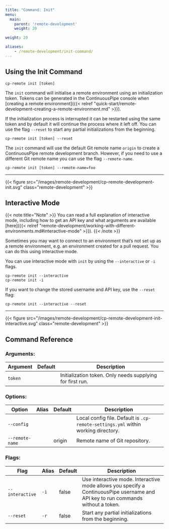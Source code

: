 ```yaml
---
title: "Command: Init"
menu:
  main:
    parent: 'remote-development'
    weight: 20

weight: 20

aliases:
    - /remote-development/init-command/
---
```

## Using the Init Command

```
cp-remote init [token]
```

The `init` command will initialise a remote environment using an initialization token. Tokens can be generated in the ContinuousPipe console when [creating a remote environment]({{< relref "quick-start/remote-development-creating-a-remote-environment.md" >}}).

If the initialization process is interrupted it can be restarted using the same token and by default it will continue the process where it left off. You can use the flag `--reset` to start any partial initializations from the beginning.

```
cp-remote init [token] --reset
```

The `init` command will use the default Git remote name `origin` to create a ContinuousPipe remote development branch. However, if you need to use a different Git remote name you can use the flag `--remote-name`.

```
cp-remote init [token] --remote-name=foo
```

***

{{< figure src="/images/remote-development/cp-remote-development-init.svg" class="remote-development" >}}

## Interactive Mode

{{< note title="Note" >}}
You can read a full explanation of interactive mode, including how to get an API key and what arguments are available [here]({{< relref "remote-development/working-with-different-environments.md#interactive-mode" >}}).
{{< /note >}}

Sometimes you may want to connect to an environment that’s not set up as a remote environment, e.g. an environment created for a pull request. You can do this using interactive mode.

You can use interactive mode with `init` by using the `--interactive` or `-i` flags.

```
cp-remote init --interactive
cp-remote init -i
```

If you want to change the stored username and API key, use the `--reset` flag:

```
cp-remote init --interactive --reset
```

***

{{< figure src="/images/remote-development/cp-remote-development-init-interactive.svg" class="remote-development" >}}


## Command Reference

### Arguments:

Argument | Default | Description
---------|---------|------------
`token`  |         | Initialization token. Only needs supplying for first run.

### Options:

Option | Alias | Default | Description
-------|-------|---------|------------
`--config`      | |        | Local config file. Default is `.cp-remote-settings.yml` within working directory.
`--remote-name` | | origin | Remote name of Git repository.

### Flags:

Flag | Alias | Default | Description
-----|-------|---------|------------
`--interactive` | `-i` | false | Use interactive mode. Interactive mode allows you specify a ContinuousPipe username and API key to run commands without a token.
`--reset`       | `-r` | false | Start any partial initializations from the beginning.
